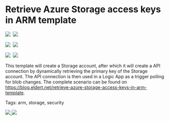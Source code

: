 # Retrieve Azure Storage access keys in ARM template

<IMG SRC="https://azbotstorage.blob.core.windows.net/badges/arm-template-retrieve-azure-storage-access-keys/PublicLastTestDate.svg" />&nbsp;
<IMG SRC="https://azbotstorage.blob.core.windows.net/badges/arm-template-retrieve-azure-storage-access-keys/PublicDeployment.svg" />&nbsp;

<IMG SRC="https://azbotstorage.blob.core.windows.net/badges/arm-template-retrieve-azure-storage-access-keys/FairfaxLastTestDate.svg" />&nbsp;
<IMG SRC="https://azbotstorage.blob.core.windows.net/badges/arm-template-retrieve-azure-storage-access-keys/FairfaxDeployment.svg" />&nbsp;

<IMG SRC="https://azbotstorage.blob.core.windows.net/badges/arm-template-retrieve-azure-storage-access-keys/BestPracticeResult.svg" />&nbsp;
<IMG SRC="https://azbotstorage.blob.core.windows.net/badges/arm-template-retrieve-azure-storage-access-keys/CredScanResult.svg" />&nbsp;

This template will create a Storage account, after which it will create a API connection by dynamically retrieving the primary key of the Storage account. The API connection is then used in a Logic App as a trigger polling for blob changes. The complete scenario can be found on <https://blog.eldert.net/retrieve-azure-storage-access-keys-in-arm-template>.

Tags: arm, storage, security

<a href="https://portal.azure.com/#create/Microsoft.Template/uri/https%3A%2F%2Fraw.githubusercontent.com%2FAzure%2Fazure-quickstart-templates%2Fmaster%2Farm-template-retrieve-azure-storage-access-keys%2Fazuredeploy.json" target="_blank">
    <img src="http://azuredeploy.net/deploybutton.png"/>
</a>
<a href="http://armviz.io/#/?load=https%3A%2F%2Fraw.githubusercontent.com%2FAzure%2Fazure-quickstart-templates%2Fmaster%2Farm-template-retrieve-azure-storage-access-keys%2Fazuredeploy.json" target="_blank">
    <img src="http://armviz.io/visualizebutton.png"/>
</a>

